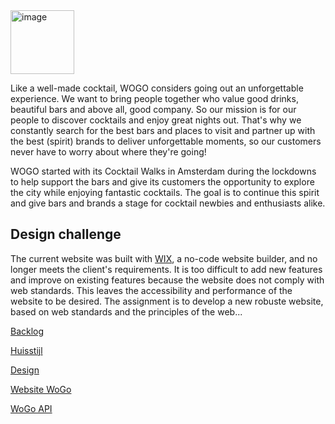 <img width="102" alt="image" src="https://github.com/fdnd-agency/wogo/assets/1061632/06b93dd8-1cf1-4cbd-952d-293e026faabe">

Like a well-made cocktail, WOGO considers going out an unforgettable experience. We want to bring people together who value good drinks, beautiful bars and above all, good company. So our mission is for our people to discover cocktails and enjoy great nights out. That's why we constantly search for the best bars and places to visit and partner up with the best (spirit) brands to deliver unforgettable moments, so our customers never have to worry about where they're going!

WOGO started with its Cocktail Walks in Amsterdam during the lockdowns to help support the bars and give its customers the opportunity to explore the city while enjoying fantastic cocktails. The goal is to continue this spirit and give bars and brands a stage for cocktail newbies and enthusiasts alike. 

## Design challenge
The current website was built with [WIX](https://www.wix.com/), a no-code website builder, and no longer meets the client's requirements. It is too difficult to add new features and improve on existing features because the website does not comply with web standards. This leaves the accessibility and performance of the website to be desired. The assignment is to develop a new robuste website, based on web standards and the principles of the web...

[Backlog]()

[Huisstijl]()  

[Design]()  

[Website WoGo](https://www.wogoamsterdam.com)

[WoGo API]()
